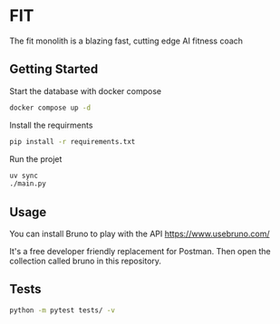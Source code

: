 # FIT

The fit monolith is a blazing fast, cutting edge AI fitness coach

## Getting Started

Start the database with docker compose

```bash
docker compose up -d
```

Install the requirments

```sh
pip install -r requirements.txt
```

Run the projet

```bash
uv sync
./main.py
```

## Usage

You can install Bruno to play with the API https://www.usebruno.com/

It's a free developer friendly replacement for Postman. Then open the collection called bruno in this repository.

## Tests

```bash
python -m pytest tests/ -v
```
